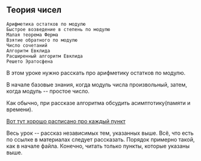 ## Теория чисел
```
Арифметика остатков по модулю
Быстрое возведение в степень по модулю
Малая теорема Ферма
Взятие обратного по модулю
Число сочетаний
Алгоритм Евклида
Расширенный алгоритм Евклида
Решето Эратосфена	
```

В этом уроке нужно расскать про арифметику остатков по модулю.

В начале базовые знания, когда модуль числа произвольный, затем, когда модуль -- простое число.

Как обычно, при рассказе алгоритма обсудить асимптотику(памяти и времени).

[Вот тут хорошо расписано про каждый пункт](https://wiki.algocode.ru/index.php?title=%D0%9C%D0%B0%D1%82%D0%B5%D0%BC%D0%B0%D1%82%D0%B8%D0%BA%D0%B0#.D0.91.D0.B0.D0.B7.D0.BE.D0.B2.D0.B0.D1.8F_.D0.BC.D0.B0.D1.82.D0.B5.D0.BC.D0.B0.D1.82.D0.B8.D0.BA.D0.B0)

Весь урок -- рассказ независимых тем, указанных выше. Всё, что есть по ссылке в материалах следует рассказать. Порядок примерно такой, как в начале файла. Конечно, читать только пункты, которые указаны выше.